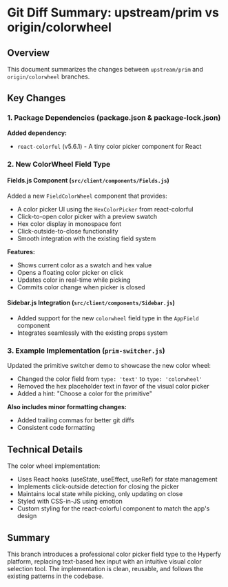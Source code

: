 # Git Diff Summary: upstream/prim vs origin/colorwheel

## Overview
This document summarizes the changes between `upstream/prim` and `origin/colorwheel` branches.

## Key Changes

### 1. Package Dependencies (package.json & package-lock.json)
**Added dependency:**
- `react-colorful` (v5.6.1) - A tiny color picker component for React

### 2. New ColorWheel Field Type

#### Fields.js Component (`src/client/components/Fields.js`)
Added a new `FieldColorWheel` component that provides:
- A color picker UI using the `HexColorPicker` from react-colorful
- Click-to-open color picker with a preview swatch
- Hex color display in monospace font
- Click-outside-to-close functionality
- Smooth integration with the existing field system

**Features:**
- Shows current color as a swatch and hex value
- Opens a floating color picker on click
- Updates color in real-time while picking
- Commits color change when picker is closed

#### Sidebar.js Integration (`src/client/components/Sidebar.js`)
- Added support for the new `colorwheel` field type in the `AppField` component
- Integrates seamlessly with the existing props system

### 3. Example Implementation (`prim-switcher.js`)
Updated the primitive switcher demo to showcase the new color wheel:
- Changed the color field from `type: 'text'` to `type: 'colorwheel'`
- Removed the hex placeholder text in favor of the visual color picker
- Added a hint: "Choose a color for the primitive"

**Also includes minor formatting changes:**
- Added trailing commas for better git diffs
- Consistent code formatting

## Technical Details

The color wheel implementation:
- Uses React hooks (useState, useEffect, useRef) for state management
- Implements click-outside detection for closing the picker
- Maintains local state while picking, only updating on close
- Styled with CSS-in-JS using emotion
- Custom styling for the react-colorful component to match the app's design

## Summary
This branch introduces a professional color picker field type to the Hyperfy platform, replacing text-based hex input with an intuitive visual color selection tool. The implementation is clean, reusable, and follows the existing patterns in the codebase.